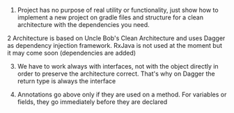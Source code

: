 1. Project has no purpose of real utility or functionality, just show how to implement a new
project on gradle files and structure for a clean architecture with the dependencies you need.

2 Architecture is based on Uncle Bob's Clean Architecture and uses Dagger as dependency injection
framework. RxJava is not used at the moment but it may come soon (dependencies are added)

3. We have to work always with interfaces, not with the object directly in order to preserve
the architecture correct. That's why on Dagger the return type is always the interface

4. Annotations go above only if they are used on a method. For variables or fields, they go
immediately before they are declared